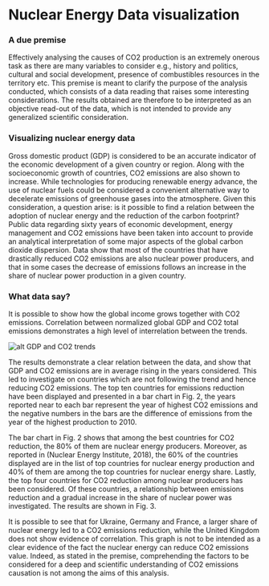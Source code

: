 # Nuclear Energy Data visualization

### A due premise
Effectively analysing the causes of CO2 production is an extremely onerous task as there are many
variables to consider e.g., history and politics, cultural and social development, presence of combustibles resources in the territory etc. This premise is meant to clarify the purpose of the analysis
conducted, which consists of a data reading that raises some interesting considerations. The results
obtained are therefore to be interpreted as an objective read-out of the data, which is not intended
to provide any generalized scientific consideration.

### Visualizing nuclear energy data
Gross domestic product (GDP) is considered to be an accurate indicator of the economic development of a given country or region. 
Along with the socioeconomic growth of countries, CO2 emissions are also shown to increase. While technologies for producing renewable energy advance, the use of nuclear fuels could be considered a convenient alternative way to decelerate emissions of
greenhouse gases into the atmosphere. Given this consideration, a question arise: is it possible to find
a relation between the adoption of nuclear energy and the reduction of the carbon footprint? Public
data regarding sixty years of economic development, energy management and CO2 emissions have
been taken into account to provide an analytical interpretation of some major aspects of the global
carbon dioxide dispersion. Data show that most of the countries that have drastically reduced CO2
emissions are also nuclear power producers, and that in some cases the decrease of emissions follows
an increase in the share of nuclear power production in a given country.

### What data say?
It is possible to show how the global income grows together with CO2 emissions. Correlation between normalized global GDP and CO2 total emissions demonstrates a high level of
interrelation between the trends.  

![alt GDP and CO2 trends](https://github.com/StefanoMarzo/visualizing-nuclear-energy-data/blob/plot/01.jpg?raw=true)  

The results demonstrate a clear relation between the data, and show that GDP and CO2
emissions are in average rising in the years considered. This led to investigate on countries
which are not following the trend and hence reducing CO2 emissions. The top ten countries
for emissions reduction have been displayed and presented in a bar chart in Fig. 2, the years
reported near to each bar represent the year of highest CO2 emissions and the negative
numbers in the bars are the difference of emissions from the year of the highest production
to 2010.

The bar chart in Fig. 2 shows that among the best countries for CO2 reduction, the 80%
of them are nuclear energy producers. Moreover, as reported in (Nuclear Energy Institute,
2018), the 60% of the countries displayed are in the list of top countries for nuclear energy
production and 40% of them are among the top countries for nuclear energy share.
Lastly, the top four countries for CO2 reduction among nuclear producers has been considered. Of these countries, a relationship between emissions reduction and a gradual increase in the share of nuclear power was investigated. The results are shown in Fig. 3.

It is possible to see that for Ukraine, Germany and France, a larger share of nuclear energy
led to a CO2 emissions reduction, while the United Kingdom does not show evidence of correlation. This graph is not to be intended as a clear evidence of the fact the nuclear energy
can reduce CO2 emissions value. Indeed, as stated in the premise, comprehending the factors to be considered for a deep and scientific understanding of CO2 emissions causation is
not among the aims of this analysis.
